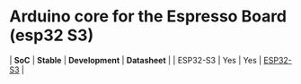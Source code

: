 # Arduino core for the Espresso Board (esp32 S3)

| **SoC**  | **Stable** | **Development** |                                           **Datasheet**                                           |
| ESP32-S3 |     Yes    |       Yes       | [ESP32-S3](https://www.espressif.com/sites/default/files/documentation/esp32-s3_datasheet_en.pdf) |

